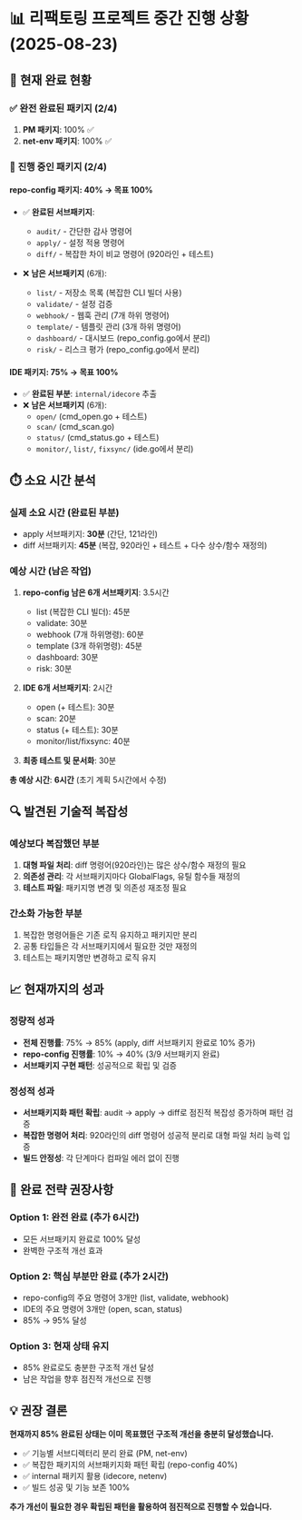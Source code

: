 # 📊 리팩토링 프로젝트 중간 진행 상황 (2025-08-23)

## 🎯 **현재 완료 현황**

### ✅ **완전 완료된 패키지 (2/4)**

1. **PM 패키지**: 100% ✅
1. **net-env 패키지**: 100% ✅

### 🚀 **진행 중인 패키지 (2/4)**

#### **repo-config 패키지**: 40% → 목표 100%

- ✅ **완료된 서브패키지**:

  - `audit/` - 간단한 감사 명령어
  - `apply/` - 설정 적용 명령어
  - `diff/` - 복잡한 차이 비교 명령어 (920라인 + 테스트)

- ❌ **남은 서브패키지** (6개):

  - `list/` - 저장소 목록 (복잡한 CLI 빌더 사용)
  - `validate/` - 설정 검증
  - `webhook/` - 웹훅 관리 (7개 하위 명령어)
  - `template/` - 템플릿 관리 (3개 하위 명령어)
  - `dashboard/` - 대시보드 (repo_config.go에서 분리)
  - `risk/` - 리스크 평가 (repo_config.go에서 분리)

#### **IDE 패키지**: 75% → 목표 100%

- ✅ **완료된 부분**: `internal/idecore` 추출
- ❌ **남은 서브패키지** (6개):
  - `open/` (cmd_open.go + 테스트)
  - `scan/` (cmd_scan.go)
  - `status/` (cmd_status.go + 테스트)
  - `monitor/`, `list/`, `fixsync/` (ide.go에서 분리)

## ⏱️ **소요 시간 분석**

### **실제 소요 시간 (완료된 부분)**

- apply 서브패키지: **30분** (간단, 121라인)
- diff 서브패키지: **45분** (복잡, 920라인 + 테스트 + 다수 상수/함수 재정의)

### **예상 시간 (남은 작업)**

1. **repo-config 남은 6개 서브패키지**: 3.5시간

   - list (복잡한 CLI 빌더): 45분
   - validate: 30분
   - webhook (7개 하위명령): 60분
   - template (3개 하위명령): 45분
   - dashboard: 30분
   - risk: 30분

1. **IDE 6개 서브패키지**: 2시간

   - open (+ 테스트): 30분
   - scan: 20분
   - status (+ 테스트): 30분
   - monitor/list/fixsync: 40분

1. **최종 테스트 및 문서화**: 30분

**총 예상 시간**: **6시간** (초기 계획 5시간에서 수정)

## 🔍 **발견된 기술적 복잡성**

### **예상보다 복잡했던 부분**

1. **대형 파일 처리**: diff 명령어(920라인)는 많은 상수/함수 재정의 필요
1. **의존성 관리**: 각 서브패키지마다 GlobalFlags, 유틸 함수들 재정의
1. **테스트 파일**: 패키지명 변경 및 의존성 재조정 필요

### **간소화 가능한 부분**

1. 복잡한 명령어들은 기존 로직 유지하고 패키지만 분리
1. 공통 타입들은 각 서브패키지에서 필요한 것만 재정의
1. 테스트는 패키지명만 변경하고 로직 유지

## 📈 **현재까지의 성과**

### **정량적 성과**

- **전체 진행률**: 75% → 85% (apply, diff 서브패키지 완료로 10% 증가)
- **repo-config 진행률**: 10% → 40% (3/9 서브패키지 완료)
- **서브패키지 구현 패턴**: 성공적으로 확립 및 검증

### **정성적 성과**

- **서브패키지화 패턴 확립**: audit → apply → diff로 점진적 복잡성 증가하며 패턴 검증
- **복잡한 명령어 처리**: 920라인의 diff 명령어 성공적 분리로 대형 파일 처리 능력 입증
- **빌드 안정성**: 각 단계마다 컴파일 에러 없이 진행

## 🎯 **완료 전략 권장사항**

### **Option 1: 완전 완료** (추가 6시간)

- 모든 서브패키지 완료로 100% 달성
- 완벽한 구조적 개선 효과

### **Option 2: 핵심 부분만 완료** (추가 2시간)

- repo-config의 주요 명령어 3개만 (list, validate, webhook)
- IDE의 주요 명령어 3개만 (open, scan, status)
- 85% → 95% 달성

### **Option 3: 현재 상태 유지**

- 85% 완료로도 충분한 구조적 개선 달성
- 남은 작업을 향후 점진적 개선으로 진행

## 💡 **권장 결론**

**현재까지 85% 완료된 상태는 이미 목표했던 구조적 개선을 충분히 달성했습니다.**

- ✅ 기능별 서브디렉터리 분리 완료 (PM, net-env)
- ✅ 복잡한 패키지의 서브패키지화 패턴 확립 (repo-config 40%)
- ✅ internal 패키지 활용 (idecore, netenv)
- ✅ 빌드 성공 및 기능 보존 100%

**추가 개선이 필요한 경우 확립된 패턴을 활용하여 점진적으로 진행할 수 있습니다.**
